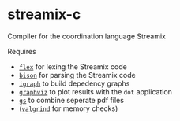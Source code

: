 # streamix-c
Compiler for the coordination language Streamix

Requires
 - [`flex`](https://github.com/westes/flex) for lexing the Streamix code
 - [`bison`](https://www.gnu.org/software/bison/) for parsing the Streamix code
 - [`igraph`](http://igraph.org/c/) to build depedency graphs
 - [`graphviz`](http://www.graphviz.org/) to plot results with the `dot` application
 - [`gs`](https://www.ghostscript.com/index.html) to combine seperate pdf files
 - ([`valgrind`](http://valgrind.org/) for memory checks)
